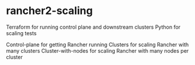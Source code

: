 # rancher2-scaling

Terraform for running control plane and downstream clusters
Python for scaling tests


Control-plane for getting Rancher running
Clusters for scaling Rancher with many clusters
Cluster-with-nodes for scaling Rancher with many nodes per cluster